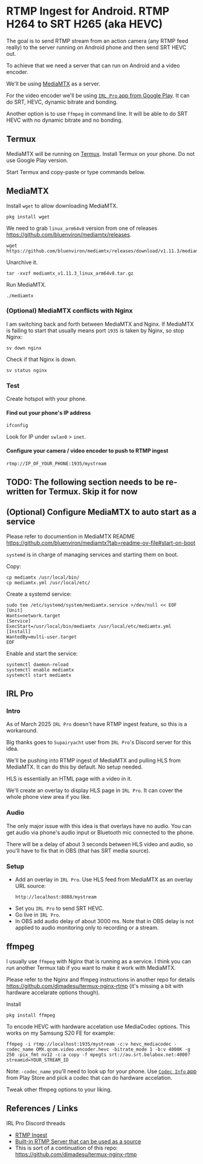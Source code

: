 # RTMP Ingest for Android. RTMP H264 to SRT H265 (aka HEVC)

The goal is to send RTMP stream from an action camera (any RTMP feed really) to the server running on Android phone and then send SRT HEVC out.

To achieve that we need a server that can run on Android and a video encoder.

We'll be using [MediaMTX](https://github.com/bluenviron/mediamtx) as a server.

For the video encoder we'll be using [`IRL Pro` app from Google Play](https://play.google.com/store/apps/details?id=app.irlpro.android). It can do SRT, HEVC, dynamic bitrate and bonding.

Another option is to use `ffmpeg` in command line. It will be able to do SRT HEVC with no dynamic bitrate and no bonding.

## Termux

MediaMTX will be running on [Termux](https://termux.dev/en/). Install Termux on your phone. Do not use Google Play version.

Start Termux and copy-paste or type commands below.

## MediaMTX

Install `wget` to allow downloading MediaMTX.

```
pkg install wget
```

We need to grab `linux_arm64v8` version from one of releases https://github.com/bluenviron/mediamtx/releases.

```
wget https://github.com/bluenviron/mediamtx/releases/download/v1.11.3/mediamtx_v1.11.3_linux_arm64v8.tar.gz
```

Unarchive it.

```
tar -xvzf mediamtx_v1.11.3_linux_arm64v8.tar.gz
```

Run MediaMTX.

```
./mediamtx
```

### (Optional) MediaMTX conflicts with Nginx

I am switching back and forth between MediaMTX and Nginx. If MediaMTX is failing to start that usually means port `1935` is taken by Nginx, so stop Nginx:

```
sv down nginx
```

Check if that Nginx is down.

```
sv status nginx
```

### Test

Create hotspot with your phone.

#### Find out your phone's IP address

```
ifconfig
```

Look for IP under `swlan0` > `inet`.

#### Configure your camera / video encoder to push to RTMP ingest

```
rtmp://IP_OF_YOUR_PHONE:1935/mystream
```

## TODO: The following section needs to be re-written for Termux. Skip it for now
## (Optional) Configure MediaMTX to auto start as a service

Please refer to documention in MediaMTX README https://github.com/bluenviron/mediamtx?tab=readme-ov-file#start-on-boot

`systemd` is in charge of managing services and starting them on boot.

Copy:

```
cp mediamtx /usr/local/bin/
cp mediamtx.yml /usr/local/etc/
```

Create a systemd service:

```
sudo tee /etc/systemd/system/mediamtx.service >/dev/null << EOF
[Unit]
Wants=network.target
[Service]
ExecStart=/usr/local/bin/mediamtx /usr/local/etc/mediamtx.yml
[Install]
WantedBy=multi-user.target
EOF
```

Enable and start the service:

```
systemctl daemon-reload
systemctl enable mediamtx
systemctl start mediamtx
```

## IRL Pro

### Intro

As of March 2025 `IRL Pro` doesn't have RTMP ingest feature, so this is a workaround.

Big thanks goes to `Supairyacht` user from `IRL Pro`'s Discord server for this idea.

We'll be pushing into RTMP ingest of MediaMTX and pulling HLS from MediaMTX. It can do this by default. No setup needed.

HLS is essentially an HTML page with a video in it.

We'll create an overlay to display HLS page in `IRL Pro`. It can cover the whole phone view area if you like.

### Audio

The only major issue with this idea is that overlays have no audio. You can get audio via phone's audio input or Bluetooth mic connected to the phone.

There will be a delay of about 3 seconds between HLS video and audio, so you'll have to fix that in OBS (that has SRT media source).

### Setup

- Add an overlay in `IRL Pro`. Use HLS feed from MediaMTX as an overlay URL source:
  ```
  http://localhost:8888/mystream
  ```
- Set you `IRL Pro` to send SRT HEVC.
- Go live in `IRL Pro`.
- In OBS add audio delay of about 3000 ms. Note that in OBS delay is not applied to audio monitoring only to recording or a stream.

## ffmpeg

I usually use `ffmpeg` with Nginx that is running as a service. I think you can run another Termux tab if you want to make it work with MediaMTX.

Please refer to the Nginx and ffmpeg instructions in another repo for details https://github.com/dimadesu/termux-nginx-rtmp (it's missing a bit with hardware accelarate options though).

Install

```
pkg install ffmpeg
```

To encode HEVC with hardware accelation use MediaCodec options. This works on my Samsung S20 FE for example:
```
ffmpeg -i rtmp://localhost:1935/mystream -c:v hevc_mediacodec -codec_name OMX.qcom.video.encoder.hevc -bitrate_mode 1 -b:v 4000K -g 250 -pix_fmt nv12 -c:a copy -f mpegts srt://au.srt.belabox.net:4000?streamid=YOUR_STREAM_ID
```

Note: `-codec_name` you'll need to look up for your phone. Use [`Codec Info` app](https://play.google.com/store/apps/details?id=com.parseus.codecinfo) from Play Store and pick a codec that can do hardware accelation.

Tweak other ffmpeg options to your liking.

## References / Links

IRL Pro Discord threads
- [RTMP Ingest](https://discord.com/channels/996502486535901306/1191179335479087104)
- [Built-in RTMP Server that can be used as a source](https://discord.com/channels/996502486535901306/1056294460121690132)
- This is sort of a continuation of this repo: https://github.com/dimadesu/termux-nginx-rtmp
